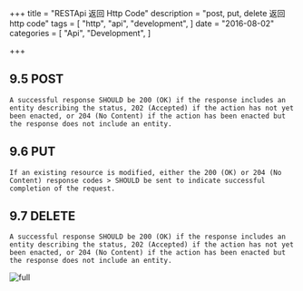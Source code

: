 +++
title = "RESTApi 返回 Http Code"
description = "post, put, delete 返回 http code"
tags = [
    "http",
    "api",
    "development",
]
date = "2016-08-02"
categories = [
    "Api",
    "Development",
]

+++

## 9.5 POST
`
A successful response SHOULD be 200 (OK) if the response includes an entity describing the status, 202 (Accepted) if the action has not yet been enacted, or 204 (No Content) if the action has been enacted but the response does not include an entity. 
`

## 9.6 PUT
`
If an existing resource is modified, either the 200 (OK) or 204 (No Content) response codes > SHOULD be sent to indicate successful completion of the request.
`

## 9.7 DELETE
`
A successful response SHOULD be 200 (OK) if the response includes an entity describing the status, 202 (Accepted) if the action has not yet been enacted, or 204 (No Content) if the action has been enacted but the response does not include an entity.
`


![full](/whhD1.png)

